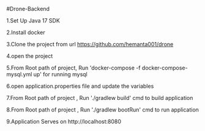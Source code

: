 #Drone-Backend

1.Set Up Java 17 SDK

2.Install docker

3.Clone the project from url https://github.com/hemanta001/drone

4.open the project

5.From Root path of project, Run 'docker-compose -f docker-compose-mysql.yml up' for running mysql

6.open application.properties file and update the variables

7.From Root path of project , Run './gradlew build' cmd to build application

8.From Root path of project , Run './gradlew bootRun' cmd to run application

9.Application Serves on http://localhost:8080